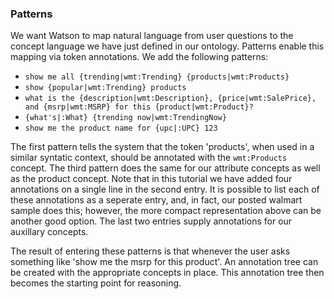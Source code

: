 ### Patterns

We want Watson to map natural language from user questions to the concept language we have just defined in our ontology. Patterns enable this mapping via token annotations. We add the following patterns:

- `show me all {trending|wmt:Trending} {products|wmt:Products}`
- `show {popular|wmt:Trending} products`
- `what is the {description|wmt:Description}, {price|wmt:SalePrice}, and {msrp|wmt:MSRP} for this {product|wmt:Product}?`
- `{what's|:What} {trending now|wmt:TrendingNow}`
- `show me the product name for {upc|:UPC} 123`

The first pattern tells the system that the token 'products', when used in a similar syntatic context, should be annotated with the `wmt:Products` concept. The third pattern does the same for our attribute concepts as well as the product concept. Note that in this tutorial we have added four annotations on a single line in the second entry. It is possible to list each of these annotations as a seperate entry, and, in fact, our posted walmart sample does this; however, the more compact representation above can be another good option. The last two entries supply annotations for our auxillary concepts.

The result of entering these patterns is that whenever the user asks something like 'show me the msrp for this product'. An annotation tree can be created with the appropriate concepts in place. This annotation tree then becomes the starting point for reasoning.
